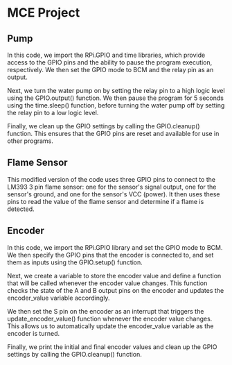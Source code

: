 # MCE Project

## Pump

In this code, we import the RPi.GPIO and time libraries, which provide access to the GPIO pins and the ability to pause the program execution, respectively. We then set the GPIO mode to BCM and the relay pin as an output.

Next, we turn the water pump on by setting the relay pin to a high logic level using the GPIO.output() function. We then pause the program for 5 seconds using the time.sleep() function, before turning the water pump off by setting the relay pin to a low logic level.

Finally, we clean up the GPIO settings by calling the GPIO.cleanup() function. This ensures that the GPIO pins are reset and available for use in other programs.

## Flame Sensor

This modified version of the code uses three GPIO pins to connect to the LM393 3 pin flame sensor: one for the sensor's signal output, one for the sensor's ground, and one for the sensor's VCC (power). It then uses these pins to read the value of the flame sensor and determine if a flame is detected.

## Encoder

In this code, we import the RPi.GPIO library and set the GPIO mode to BCM. We then specify the GPIO pins that the encoder is connected to, and set them as inputs using the GPIO.setup() function.

Next, we create a variable to store the encoder value and define a function that will be called whenever the encoder value changes. This function checks the state of the A and B output pins on the encoder and updates the encoder_value variable accordingly.

We then set the S pin on the encoder as an interrupt that triggers the update_encoder_value() function whenever the encoder value changes. This allows us to automatically update the encoder_value variable as the encoder is turned.

Finally, we print the initial and final encoder values and clean up the GPIO settings by calling the GPIO.cleanup() function.
